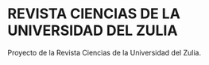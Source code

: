 REVISTA CIENCIAS DE LA UNIVERSIDAD DEL ZULIA
============================================

Proyecto de la Revista Ciencias de la Universidad del Zulia.